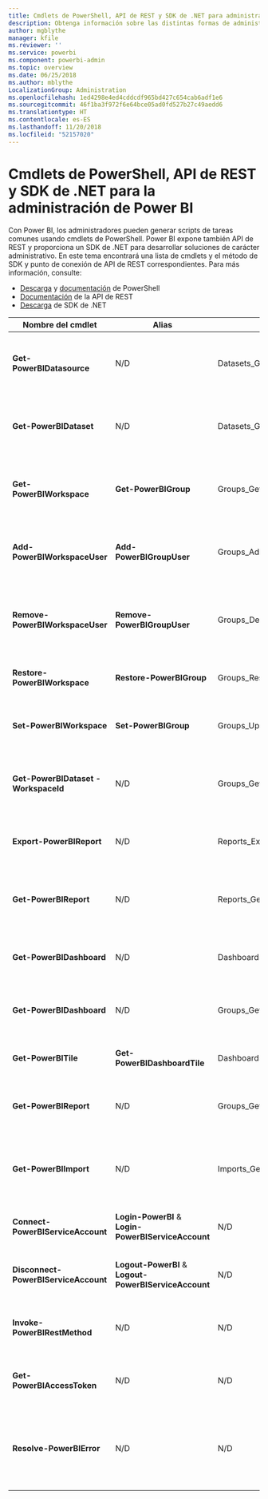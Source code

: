 ```yaml
---
title: Cmdlets de PowerShell, API de REST y SDK de .NET para administradores
description: Obtenga información sobre las distintas formas de administrar Power BI a través de scripts y API de programación.
author: mgblythe
manager: kfile
ms.reviewer: ''
ms.service: powerbi
ms.component: powerbi-admin
ms.topic: overview
ms.date: 06/25/2018
ms.author: mblythe
LocalizationGroup: Administration
ms.openlocfilehash: 1ed4298e4ed4cddcdf965bd427c654cab6adf1e6
ms.sourcegitcommit: 46f1ba3f972f6e64bce05ad0fd527b27c49aedd6
ms.translationtype: HT
ms.contentlocale: es-ES
ms.lasthandoff: 11/20/2018
ms.locfileid: "52157020"
---
```

# <a name="powershell-cmdlets-rest-apis-and-net-sdk-for-power-bi-administration"></a>Cmdlets de PowerShell, API de REST y SDK de .NET para la administración de Power BI
Con Power BI, los administradores pueden generar scripts de tareas comunes usando cmdlets de PowerShell. Power BI expone también API de REST y proporciona un SDK de .NET para desarrollar soluciones de carácter administrativo. En este tema encontrará una lista de cmdlets y el método de SDK y punto de conexión de API de REST correspondientes. Para más información, consulte:

- [Descarga](https://www.powershellgallery.com/packages/MicrosoftPowerBIMgmt/) y [documentación](https://docs.microsoft.com/powershell/power-bi/overview?view=powerbi-ps) de PowerShell
- [Documentación](https://docs.microsoft.com/rest/api/power-bi/admin) de la API de REST
- [Descarga](https://www.nuget.org/packages/Microsoft.PowerBI.Api/) de SDK de .NET

| **Nombre del cmdlet** | **Alias** | **Método del SDK** | **Punto de conexión de la API de REST** | **Descripción** |
| --- | --- | --- | --- | --- |
| **Get-PowerBIDatasource** | N/D | Datasets\_GetDataSourcesAsAdmin | /v1.0/myorg/admin/datasets/{datasetkey}/datasources | Obtiene los orígenes de datos de un conjunto de datos determinado. |
| **Get-PowerBIDataset** | N/D | Datasets\_GetDatasetsAsAdmin | /v1.0/myorg/admin/datasets | Obtiene la lista completa de conjuntos de datos de un inquilino de Power BI. |
| **Get-PowerBIWorkspace** | **Get-PowerBIGroup** | Groups\_GetGroupsAsAdmin | /v1.0/myorg/admin/groups | Obtiene la lista completa de áreas de trabajo de un inquilino de Power BI. |
| **Add-PowerBIWorkspaceUser** | **Add-PowerBIGroupUser** |Groups\_AddUserAsAdmin | /v1.0/myorg/admin/groups/{groupId}/users | Agrega un usuario como miembro a un área de trabajo determinada. |
| **Remove-PowerBIWorkspaceUser** | **Remove-PowerBIGroupUser** | Groups\_DeleteUserAsAdmin | /v1.0/myorg/admin/groups/{groupId}/users/{user} | Quita un usuario de la lista de miembros de un área de trabajo determinada. |
| **Restore-PowerBIWorkspace** |**Restore-PowerBIGroup** | Groups\_RestoreDeletedGroupAsAdmin | /v1.0/myorg/admin/groups/{groupId}/restore | Restaura un área de trabajo eliminada. |
| **Set-PowerBIWorkspace** |**Set-PowerBIGroup** | Groups\_UpdateGroupAsAdmin | /v1.0/myorg/admin/groups/{groupId} | Actualiza las propiedades de un área de trabajo determinada. |
| **Get-PowerBIDataset -WorkspaceId** | N/D | Groups\_GetDatasetsAsAdmin | /v1.0/myorg/admin/groups/{group\_id}/datasets | Obtiene los conjuntos de datos de un área de trabajo determinada. |
| **Export-PowerBIReport** | N/D | Reports\_ExportReportAsAdmin | N/D | Exporta un informe determinado a un archivo local. |
| **Get-PowerBIReport** | N/D | Reports\_GetReportsAsAdmin | /v1.0/myorg/admin/reports | Obtiene la lista completa de informes de un inquilino de Power BI. |
| **Get-PowerBIDashboard** | N/D | Dashboards\_GetDashboardsAsAdmin | /v1.0/myorg/admin/dashboards | Obtiene la lista completa de paneles de un inquilino de Power BI. |
| **Get-PowerBIDashboard** | N/D | Groups\_GetDashboardsAsAdmin | /v1.0/myorg/admin/groups/{group\_id}/dashboards | Obtiene los paneles de un área de trabajo determinada. |
| **Get-PowerBITile** | **Get-PowerBIDashboardTile** | Dashboards\_GetTilesAsAdmin | /v1.0/myorg/admin/dashboards/{dashboard\_id}/tiles | Obtiene los iconos de un panel determinado. |
| **Get-PowerBIReport** | N/D | Groups\_GetReportsAsAdmin | /v1.0/myorg/admin/groups/{group\_id}/reports | Obtiene los informes de un área de trabajo determinada. |
| **Get-PowerBIImport** | N/D | Imports\_GetImportsAsAdmin | /v1.0/myorg/admin/imports | Obtiene la lista completa de importaciones de un inquilino de Power BI. |
| **Connect-PowerBIServiceAccount** | **Login-PowerBI** &  **Login-PowerBIServiceAccount** | N/D | N/D | Inicia sesión en Power BI y comienza una sesión. |
| **Disconnect-PowerBIServiceAccount** | **Logout-PowerBI** & **Logout-PowerBIServiceAccount** | N/D | N/D | Cierra sesión en Power BI y cierra la sesión existente. |
| **Invoke-PowerBIRestMethod**| N/D | N/D | N/D | Envía llamadas de API de REST arbitrarias a Power BI. |
| **Get-PowerBIAccessToken**| N/D | N/D | N/D | Obtiene el token de acceso de Power BI en una sesión. |
| **Resolve-PowerBIError**| N/D | N/D | N/D | Obtiene información detallada de un error relativo a llamadas de cmdlet incorrectas. |